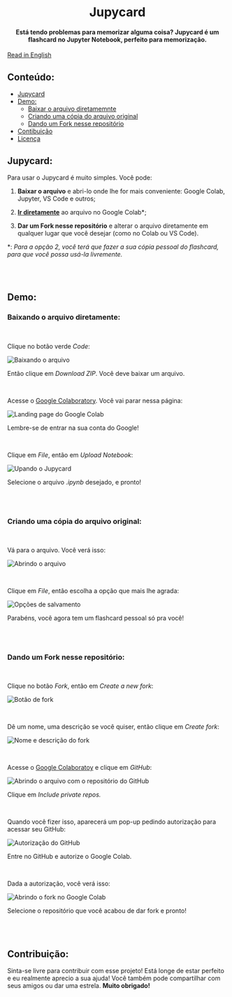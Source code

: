 <h1 align="center"> Jupycard</h1>

<div align="center">
<h4>Está tendo problemas para memorizar alguma coisa? Jupycard é um flashcard no Jupyter Notebook, perfeito para memorização.</h4>
</div>

[Read in English](/readme.md)

<h2>Conteúdo:</h2>

- [Jupycard](#jupycard)
- [Demo:](#demo)
    - [Baixar o arquivo diretamemnte](#baixando-o-arquivo-diretamente)
    - [Criando uma cópia do arquivo original](#criando-uma-cópia-do-arquivo-original)
    - [Dando um Fork nesse repositório](#dando-um-fork-nesse-repositório)
- [Contibuição](#contribuição)
- [Licença](/license.md)

## Jupycard:

Para usar o Jupycard é muito simples. Você pode:

1. **Baixar o arquivo** e abri-lo onde lhe for mais conveniente: Google Colab, Jupyter, VS Code e outros;

2. **[Ir diretamente](https://colab.research.google.com/drive/15n4szAatgZnPKI4pAdXCmKEUJBiQp1Uk?usp=sharing")** ao arquivo no Google Colab*;

3. **Dar um Fork nesse repositório** e alterar o arquivo diretamente em qualquer lugar que você desejar (como no Colab ou VS Code).

*: *Para a opção 2, você terá que fazer a sua cópia pessoal do flashcard, para que você possa usá-la livremente.*

<br />
<br />

## Demo:

### Baixando o arquivo diretamente:
<br />

Clique no botão verde *Code*:

![Baixando o arquivo](/src/option1-step1-downloading-file.jpg) 

Então clique em *Download ZIP*. Você deve baixar um arquivo.

<br />

Acesse o [Google Colaboratory](https://colab.research.google.com). Você vai parar nessa página:

![Landing page do Google Colab](/src/option1-step2-google-colab.jpg)

Lembre-se de entrar na sua conta do Google!

<br />

Clique em *File*, então em *Upload Notebook*:

![Upando o Jupycard](/src/option1-step3-uploading-jupycard.jpg)

Selecione o arquivo *.ipynb* desejado, e pronto!

<br />
<br />

### Criando uma cópia do arquivo original:
<br />

Vá para o arquivo. Você verá isso:

![Abrindo o arquivo](/src/option2-step1-go-to-file.jpg)

<br />

Clique em *File*, então escolha a opção que mais lhe agrada:

![Opções de salvamento](/src/option2-step2-save-file.jpg)

Parabéns, você agora tem um flashcard pessoal só pra você!

<br />
<br />

### Dando um Fork nesse repositório:
<br />

Clique no botão *Fork*, então em *Create a new fork*:

![Botão de fork](/src/option3-step1-creating-a-fork.jpg)

<br />

Dê um nome, uma descrição se você quiser, então clique em *Create fork*:

![Nome e descrição do fork](/src/option3-step2-naming-the-fork.jpg)

<br />

Acesse o [Google Colaboratoy](https://colab.research.google.com) e clique em *GitHub*:

![Abrindo o arquivo com o repositório do GitHub](/src/option3-step3-github-to-colab.jpg)

Clique em *Include private repos.*

<br />

Quando você fizer isso, aparecerá um pop-up pedindo autorização para acessar seu GitHub:

![Autorização do GitHub](/src/option3-step4-authorization.jpg)

Entre no GitHub e autorize o Google Colab.

<br />

Dada a autorização, você verá isso:

![Abrindo o fork no Google Colab](/src/option3-step5-opening-fork-in-colab.jpg)

Selecione o repositório que você acabou de dar fork e pronto!

<br />
<br />

## Contribuição:
Sinta-se livre para contribuir com esse projeto! Está longe de estar perfeito e eu realmente aprecio a sua ajuda! Você também pode compartilhar com seus amigos ou dar uma estrela. **Muito obrigado!**
